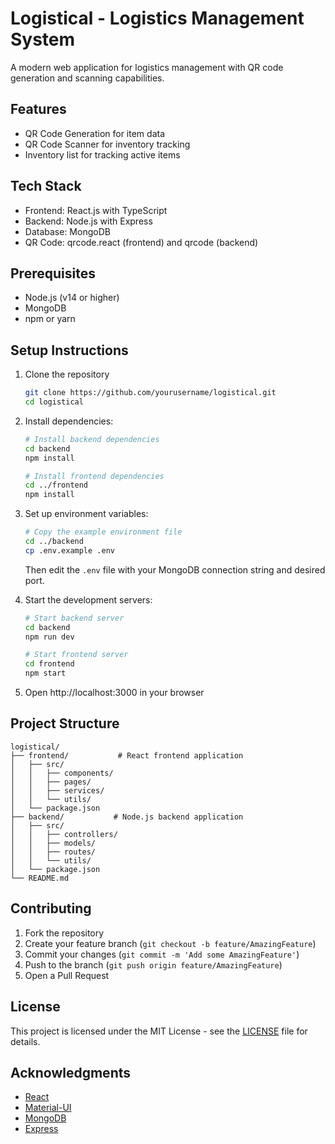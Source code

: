 # Logistical - Logistics Management System

A modern web application for logistics management with QR code generation and scanning capabilities.

## Features

- QR Code Generation for item data
- QR Code Scanner for inventory tracking
- Inventory list for tracking active items

## Tech Stack

- Frontend: React.js with TypeScript
- Backend: Node.js with Express
- Database: MongoDB
- QR Code: qrcode.react (frontend) and qrcode (backend)

## Prerequisites

- Node.js (v14 or higher)
- MongoDB
- npm or yarn

## Setup Instructions

1. Clone the repository
   ```bash
   git clone https://github.com/yourusername/logistical.git
   cd logistical
   ```

2. Install dependencies:
   ```bash
   # Install backend dependencies
   cd backend
   npm install

   # Install frontend dependencies
   cd ../frontend
   npm install
   ```

3. Set up environment variables:
   ```bash
   # Copy the example environment file
   cd ../backend
   cp .env.example .env
   ```
   Then edit the `.env` file with your MongoDB connection string and desired port.

4. Start the development servers:
   ```bash
   # Start backend server
   cd backend
   npm run dev

   # Start frontend server
   cd frontend
   npm start
   ```

5. Open http://localhost:3000 in your browser

## Project Structure

```
logistical/
├── frontend/           # React frontend application
│   ├── src/
│   │   ├── components/
│   │   ├── pages/
│   │   ├── services/
│   │   └── utils/
│   └── package.json
├── backend/           # Node.js backend application
│   ├── src/
│   │   ├── controllers/
│   │   ├── models/
│   │   ├── routes/
│   │   └── utils/
│   └── package.json
└── README.md
```

## Contributing

1. Fork the repository
2. Create your feature branch (`git checkout -b feature/AmazingFeature`)
3. Commit your changes (`git commit -m 'Add some AmazingFeature'`)
4. Push to the branch (`git push origin feature/AmazingFeature`)
5. Open a Pull Request

## License

This project is licensed under the MIT License - see the [LICENSE](LICENSE) file for details.

## Acknowledgments

- [React](https://reactjs.org/)
- [Material-UI](https://mui.com/)
- [MongoDB](https://www.mongodb.com/)
- [Express](https://expressjs.com/)
